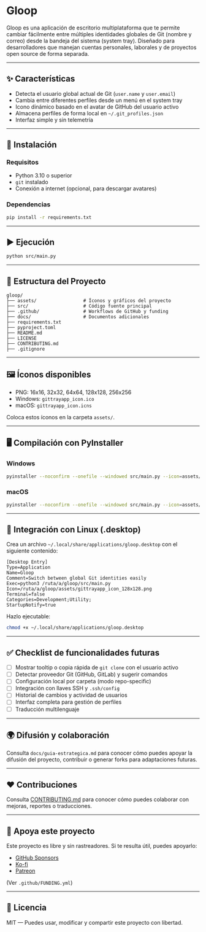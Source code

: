 # Gloop

Gloop es una aplicación de escritorio multiplataforma que te permite cambiar fácilmente entre múltiples identidades globales de Git (nombre y correo) desde la bandeja del sistema (system tray). Diseñado para desarrolladores que manejan cuentas personales, laborales y de proyectos open source de forma separada.

---

## ✨ Características

- Detecta el usuario global actual de Git (`user.name` y `user.email`)
- Cambia entre diferentes perfiles desde un menú en el system tray
- Icono dinámico basado en el avatar de GitHub del usuario activo
- Almacena perfiles de forma local en `~/.git_profiles.json`
- Interfaz simple y sin telemetría

---

## 🚀 Instalación

### Requisitos

- Python 3.10 o superior
- `git` instalado
- Conexión a internet (opcional, para descargar avatares)

### Dependencias

```bash
pip install -r requirements.txt
```

---

## ▶️ Ejecución

```bash
python src/main.py
```

---

## 🧱 Estructura del Proyecto

```
gloop/
├── assets/                 # Íconos y gráficos del proyecto
├── src/                    # Código fuente principal
├── .github/                # Workflows de GitHub y funding
├── docs/                   # Documentos adicionales
├── requirements.txt
├── pyproject.toml
├── README.md
├── LICENSE
├── CONTRIBUTING.md
├── .gitignore
```

---

## 🖼️ Íconos disponibles

* PNG: 16x16, 32x32, 64x64, 128x128, 256x256
* Windows: `gittrayapp_icon.ico`
* macOS: `gittrayapp_icon.icns`

Coloca estos íconos en la carpeta `assets/`.

---

## 🖥️ Compilación con PyInstaller

### Windows

```bash
pyinstaller --noconfirm --onefile --windowed src/main.py --icon=assets/gittrayapp_icon.ico --name gloop
```

### macOS

```bash
pyinstaller --noconfirm --onefile --windowed src/main.py --icon=assets/gittrayapp_icon.icns --name gloop
```

---

## 🐧 Integración con Linux (.desktop)

Crea un archivo `~/.local/share/applications/gloop.desktop` con el siguiente contenido:

```desktop
[Desktop Entry]
Type=Application
Name=Gloop
Comment=Switch between global Git identities easily
Exec=python3 /ruta/a/gloop/src/main.py
Icon=/ruta/a/gloop/assets/gittrayapp_icon_128x128.png
Terminal=false
Categories=Development;Utility;
StartupNotify=true
```

Hazlo ejecutable:

```bash
chmod +x ~/.local/share/applications/gloop.desktop
```

---

## ✅ Checklist de funcionalidades futuras

* [ ] Mostrar tooltip o copia rápida de `git clone` con el usuario activo
* [ ] Detectar proveedor Git (GitHub, GitLab) y sugerir comandos
* [ ] Configuración local por carpeta (modo repo-specific)
* [ ] Integración con llaves SSH y `.ssh/config`
* [ ] Historial de cambios y actividad de usuarios
* [ ] Interfaz completa para gestión de perfiles
* [ ] Traducción multilenguaje

---

## 🌍 Difusión y colaboración

Consulta `docs/guia-estrategica.md` para conocer cómo puedes apoyar la difusión del proyecto, contribuir o generar forks para adaptaciones futuras.

---

## ❤️ Contribuciones

Consulta [CONTRIBUTING.md](CONTRIBUTING.md) para conocer cómo puedes colaborar con mejoras, reportes o traducciones.

---

## 💸 Apoya este proyecto

Este proyecto es libre y sin rastreadores. Si te resulta útil, puedes apoyarlo:

* [GitHub Sponsors](https://github.com/sponsors/cripterhack)
* [Ko-fi](https://ko-fi.com/cripterhack)
* [Patreon](https://patreon.com/cripterhack)

(Ver `.github/FUNDING.yml`)

---

## 🧠 Licencia

MIT — Puedes usar, modificar y compartir este proyecto con libertad.
